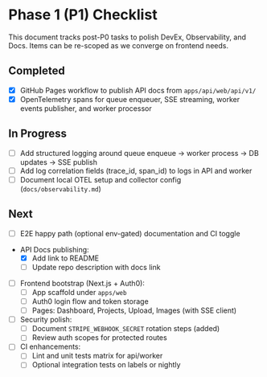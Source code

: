 # Phase 1 (P1) Checklist

This document tracks post-P0 tasks to polish DevEx, Observability, and Docs. Items can be re-scoped as we converge on frontend needs.

## Completed

- [x] GitHub Pages workflow to publish API docs from `apps/api/web/api/v1/`
- [x] OpenTelemetry spans for queue enqueuer, SSE streaming, worker events publisher, and worker processor

## In Progress

- [ ] Add structured logging around queue enqueue → worker process → DB updates → SSE publish
- [ ] Add log correlation fields (trace_id, span_id) to logs in API and worker
- [ ] Document local OTEL setup and collector config (`docs/observability.md`)

## Next

- [ ] E2E happy path (optional env-gated) documentation and CI toggle
- API Docs publishing:
  - [x] Add link to README
  - [ ] Update repo description with docs link
- [ ] Frontend bootstrap (Next.js + Auth0):
  - [ ] App scaffold under `apps/web`
  - [ ] Auth0 login flow and token storage
  - [ ] Pages: Dashboard, Projects, Upload, Images (with SSE client)
- [ ] Security polish:
  - [ ] Document `STRIPE_WEBHOOK_SECRET` rotation steps (added)
  - [ ] Review auth scopes for protected routes
- [ ] CI enhancements:
  - [ ] Lint and unit tests matrix for api/worker
  - [ ] Optional integration tests on labels or nightly
